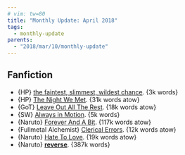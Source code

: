 ```yaml
---
# vim: tw=80
title: "Monthly Update: April 2018"
tags:
  - monthly-update
parents:
  - "2018/mar/10/monthly-update"
---
```


## Fanfiction

 - {HP} [the faintest, slimmest, wildest chance](https://archiveofourown.org/works/14016324). {3k words}
 - {HP} [The Night We Met](https://archiveofourown.org/works/13094601). {31k words atow}
 - {GoT} [Leave Out All The Rest](https://archiveofourown.org/works/13348173). {18k words atow}
 - {SW} [Always in Motion](https://archiveofourown.org/works/13820787). {5k words}
 - {Naruto} [Forever And A Bit](https://archiveofourown.org/works/11592624). {117k words atow}
 - {Fullmetal Alchemist} [Clerical Errors](https://archiveofourown.org/works/13980036). {12k words atow}
 - {Naruto} [Hate To Love](https://archiveofourown.org/works/12109287). {19k words atow}
 - {Naruto} **[reverse](https://archiveofourown.org/works/5339486)**. {387k words}
